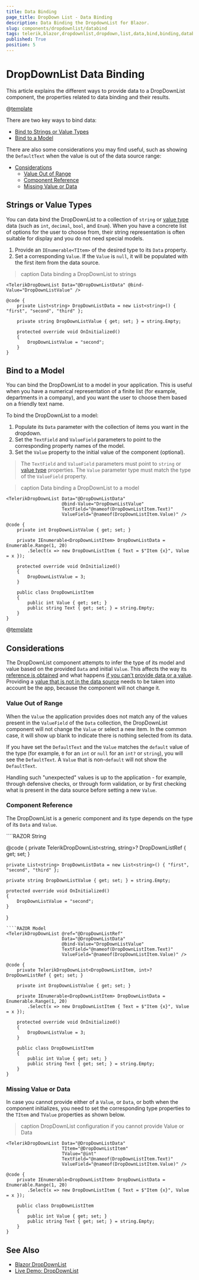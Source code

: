 ```yaml
---
title: Data Binding
page_title: DropDown List - Data Binding
description: Data Binding the DropdownList for Blazor.
slug: components/dropdownlist/databind
tags: telerik,blazor,dropdownlist,dropdown,list,data,bind,binding,databind
published: True
position: 5
---
```


# DropDownList Data Binding

This article explains the different ways to provide data to a DropDownList component, the properties related to data binding and their results.

@[template](/_contentTemplates/common/general-info.md#valuebind-vs-databind-link)

There are two key ways to bind data:

* [Bind to Strings or Value Types](#strings-or-value-types)
* [Bind to a Model](#bind-to-a-model)

There are also some considerations you may find useful, such as showing the `DefaultText` when the value is out of the data source range:

  * [Considerations](#considerations)
    * [Value Out of Range](#value-out-of-range)
    * [Component Reference](#component-reference)
    * [Missing Value or Data](#missing-value-or-data)

## Strings or Value Types

You can data bind the DropDownList to a collection of `string` or [value type](https://learn.microsoft.com/en-us/dotnet/csharp/language-reference/builtin-types/value-types) data (such as `int`, `decimal`, `bool`, and `Enum`). When you have a concrete list of options for the user to choose from, their string representation is often suitable for display and you do not need special models.

1. Provide an `IEnumerable<TItem>` of the desired type to its `Data` property.
1. Set a corresponding `Value`. If the `Value` is `null`, it will be populated with the first item from the data source.

>caption Data binding a DropDownList to strings

````RAZOR
<TelerikDropDownList Data="@DropDownListData" @bind-Value="DropDownListValue" />

@code {
    private List<string> DropDownListData = new List<string>() { "first", "second", "third" };

    private string DropDownListValue { get; set; } = string.Empty;

    protected override void OnInitialized()
    {
        DropDownListValue = "second";
    }
}
````

## Bind to a Model

You can bind the DropDownList to a model in your application. This is useful when you have a numerical representation of a finite list (for example, departments in a company), and you want the user to choose them based on a friendly text name.

To bind the DropDownList to a model:

1. Populate its `Data` parameter with the collection of items you want in the dropdown.
1. Set the `TextField` and `ValueField` parameters to point to the corresponding property names of the model.
1. Set the `Value` property to the initial value of the component (optional).

> The `TextField` and `ValueField` parameters must point to `string` or [value type](https://learn.microsoft.com/en-us/dotnet/csharp/language-reference/builtin-types/value-types) properties. The `Value` parameter type must match the type of the `ValueField` property.

>caption Data binding a DropDownList to a model

````RAZOR
<TelerikDropDownList Data="@DropDownListData"
                     @bind-Value="DropDownListValue"
                     TextField="@nameof(DropDownListItem.Text)"
                     ValueField="@nameof(DropDownListItem.Value)" />

@code {
    private int DropDownListValue { get; set; }

    private IEnumerable<DropDownListItem> DropDownListData = Enumerable.Range(1, 20)
        .Select(x => new DropDownListItem { Text = $"Item {x}", Value = x });

    protected override void OnInitialized()
    {
        DropDownListValue = 3;
    }

    public class DropDownListItem
    {
        public int Value { get; set; }
        public string Text { get; set; } = string.Empty;
    }
}
````

@[template](/_contentTemplates/common/get-model-from-dropdowns.md#get-model-from-dropdowns)

## Considerations

The DropDownList component attempts to infer the type of its model and value based on the provided `Data` and initial `Value`. This affects the way its [reference is obtained](#component-reference) and what happens [if you can't provide data or a value](#missing-value-or-data). Providing a [value that is not in the data source](#value-out-of-range) needs to be taken into account be the app, because the component will not change it.

### Value Out of Range

When the `Value` the application provides does not match any of the values present in the `ValueField` of the `Data` collection, the DropDownList component will not change the `Value` or select a new item. In the common case, it will show up blank to indicate there is nothing selected from its data.

If you have set the `DefaultText` and the `Value` matches the `default` value of the type (for example, `0` for an `int` or `null` for an `int?` or `string`), you will see the `DefaultText`. A `Value` that is non-`default` will not show the `DefaultText`.

Handling such "unexpected" values is up to the application - for example, through defensive checks, or through form validation, or by first checking what is present in the data source before setting a new `Value`.
 
### Component Reference

The DropDownList is a generic component and its type depends on the type of its `Data` and `Value`.

<div class="skip-repl"></div>
````RAZOR String
<TelerikDropDownList @ref="@DropDownListRef"
                     Data="@DropDownListData"
                     @bind-Value="DropDownListValue" />

@code {
    private TelerikDropDownList<string, string>? DropDownListRef { get; set; }

    private List<string> DropDownListData = new List<string>() { "first", "second", "third" };

    private string DropDownListValue { get; set; } = string.Empty;

    protected override void OnInitialized()
    {
        DropDownListValue = "second";
    }
}
````
````RAZOR Model
<TelerikDropDownList @ref="@DropDownListRef"
                     Data="@DropDownListData"
                     @bind-Value="DropDownListValue"
                     TextField="@nameof(DropDownListItem.Text)"
                     ValueField="@nameof(DropDownListItem.Value)" />

@code {
    private TelerikDropDownList<DropDownListItem, int>? DropDownListRef { get; set; }

    private int DropDownListValue { get; set; }

    private IEnumerable<DropDownListItem> DropDownListData = Enumerable.Range(1, 20)
        .Select(x => new DropDownListItem { Text = $"Item {x}", Value = x });

    protected override void OnInitialized()
    {
        DropDownListValue = 3;
    }

    public class DropDownListItem
    {
        public int Value { get; set; }
        public string Text { get; set; } = string.Empty;
    }
}
````

### Missing Value or Data

 In case you cannot provide either of a `Value`, or `Data`, or both when the component initializes, you need to set the corresponding type properties to the `TItem` and `TValue` properties as shown below.

>caption DropDownList configuration if you cannot provide Value or Data

````RAZOR
<TelerikDropDownList Data="@DropDownListData"
                     TItem="@DropDownListItem"
                     TValue="@int"
                     TextField="@nameof(DropDownListItem.Text)"
                     ValueField="@nameof(DropDownListItem.Value)" />

@code {
    private IEnumerable<DropDownListItem> DropDownListData = Enumerable.Range(1, 20)
        .Select(x => new DropDownListItem { Text = $"Item {x}", Value = x });

    public class DropDownListItem
    {
        public int Value { get; set; }
        public string Text { get; set; } = string.Empty;
    }
}
````

## See Also

* [Blazor DropDownList](slug:components/dropdownlist/overview)
* [Live Demo: DropDownList](https://demos.telerik.com/blazor-ui/dropdownlist/overview)